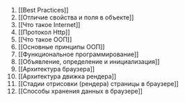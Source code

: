 1. [[Best Practices]]
2. [[Отличие свойства и поля в объекте]]
3. [[Что такое Internet]]
4. [[Протокол Http]]
5. [[Что такое ООП]]
6. [[Основные принципы ООП]]
7. [[Функциональное программирование]]
8. [[Объявление, определение и инициализация]]
9. [[Архитектура браузера]]
10. [[Архитектура движка рендера]]
11. [[Стадии отрисовки (рендера) страницы в браузере]]
12. [[Способы хранения данных в браузере]]
